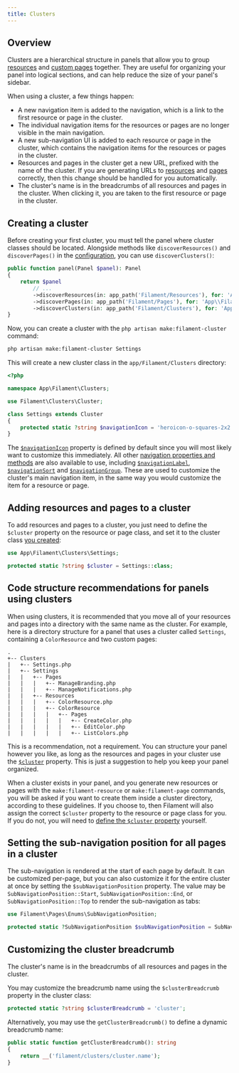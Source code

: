 ```yaml
---
title: Clusters
---
```


## Overview

Clusters are a hierarchical structure in panels that allow you to group [resources](resources) and [custom pages](pages) together. They are useful for organizing your panel into logical sections, and can help reduce the size of your panel's sidebar.

When using a cluster, a few things happen:

- A new navigation item is added to the navigation, which is a link to the first resource or page in the cluster.
- The individual navigation items for the resources or pages are no longer visible in the main navigation.
- A new sub-navigation UI is added to each resource or page in the cluster, which contains the navigation items for the resources or pages in the cluster.
- Resources and pages in the cluster get a new URL, prefixed with the name of the cluster. If you are generating URLs to [resources](resources/getting-started#generating-urls-to-resource-pages) and [pages](pages#generating-urls-to-pages) correctly, then this change should be handled for you automatically.
- The cluster's name is in the breadcrumbs of all resources and pages in the cluster. When clicking it, you are taken to the first resource or page in the cluster.

## Creating a cluster

Before creating your first cluster, you must tell the panel where cluster classes should be located. Alongside methods like `discoverResources()` and `discoverPages()` in the [configuration](configuration), you can use `discoverClusters()`:

```php
public function panel(Panel $panel): Panel
{
    return $panel
        // ...
        ->discoverResources(in: app_path('Filament/Resources'), for: 'App\\Filament\\Resources')
        ->discoverPages(in: app_path('Filament/Pages'), for: 'App\\Filament\\Pages')
        ->discoverClusters(in: app_path('Filament/Clusters'), for: 'App\\Filament\\Clusters');
}
```

Now, you can create a cluster with the `php artisan make:filament-cluster` command:

```bash
php artisan make:filament-cluster Settings
```

This will create a new cluster class in the `app/Filament/Clusters` directory:

```php
<?php

namespace App\Filament\Clusters;

use Filament\Clusters\Cluster;

class Settings extends Cluster
{
    protected static ?string $navigationIcon = 'heroicon-o-squares-2x2';
}
```

The [`$navigationIcon`](navigation#customizing-a-navigation-items-icon) property is defined by default since you will most likely want to customize this immediately. All other [navigation properties and methods](navigation) are also available to use, including [`$navigationLabel`](navigation#customizing-a-navigation-items-label), [`$navigationSort`](navigation#sorting-navigation-items) and [`$navigationGroup`](navigation#grouping-navigation-items). These are used to customize the cluster's main navigation item, in the same way you would customize the item for a resource or page.

## Adding resources and pages to a cluster

To add resources and pages to a cluster, you just need to define the `$cluster` property on the resource or page class, and set it to the cluster class [you created](#creating-a-cluster):

```php
use App\Filament\Clusters\Settings;

protected static ?string $cluster = Settings::class;
```

## Code structure recommendations for panels using clusters

When using clusters, it is recommended that you move all of your resources and pages into a directory with the same name as the cluster. For example, here is a directory structure for a panel that uses a cluster called `Settings`, containing a `ColorResource` and two custom pages:

```
.
+-- Clusters
|   +-- Settings.php
|   +-- Settings
|   |   +-- Pages
|   |   |   +-- ManageBranding.php
|   |   |   +-- ManageNotifications.php
|   |   +-- Resources
|   |   |   +-- ColorResource.php
|   |   |   +-- ColorResource
|   |   |   |   +-- Pages
|   |   |   |   |   +-- CreateColor.php
|   |   |   |   |   +-- EditColor.php
|   |   |   |   |   +-- ListColors.php
```

This is a recommendation, not a requirement. You can structure your panel however you like, as long as the resources and pages in your cluster use the [`$cluster`](#adding-resources-and-pages-to-a-cluster) property. This is just a suggestion to help you keep your panel organized.

When a cluster exists in your panel, and you generate new resources or pages with the `make:filament-resource` or `make:filament-page` commands, you will be asked if you want to create them inside a cluster directory, according to these guidelines. If you choose to, then Filament will also assign the correct `$cluster` property to the resource or page class for you. If you do not, you will need to [define the `$cluster` property](#adding-resources-and-pages-to-a-cluster) yourself.

## Setting the sub-navigation position for all pages in a cluster

The sub-navigation is rendered at the start of each page by default. It can be customized per-page, but you can also customize it for the entire cluster at once by setting the `$subNavigationPosition` property. The value may be `SubNavigationPosition::Start`, `SubNavigationPosition::End`, or `SubNavigationPosition::Top` to render the sub-navigation as tabs:

```php
use Filament\Pages\Enums\SubNavigationPosition;

protected static ?SubNavigationPosition $subNavigationPosition = SubNavigationPosition::End;
```

## Customizing the cluster breadcrumb

The cluster's name is in the breadcrumbs of all resources and pages in the cluster.

You may customize the breadcrumb name using the `$clusterBreadcrumb` property in the cluster class:

```php
protected static ?string $clusterBreadcrumb = 'cluster';
```

Alternatively, you may use the `getClusterBreadcrumb()` to define a dynamic breadcrumb name:

```php
public static function getClusterBreadcrumb(): string
{
    return __('filament/clusters/cluster.name');
}
```

